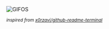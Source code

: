 <div align="justify">
<picture>
    <source media="(prefers-color-scheme: dark)" srcset="https://i.ibb.co/yF8N0ty9/output-gif.gif">
    <source media="(prefers-color-scheme: light)" srcset="https://i.ibb.co/yF8N0ty9/output-gif.gif">
    <img alt="GIFOS" src="https://i.ibb.co/yF8N0ty9/output-gif.gif">
</picture>

<sub><i>inspired from [x0rzavi/github-readme-terminal](https://github.com/x0rzavi/github-readme-terminal)</i></sub>

</div>

<!-- Image deletion URL: https://ibb.co/B2gfLbZp/55af61a4d0b66b1d1d3ab80329133e53 -->
